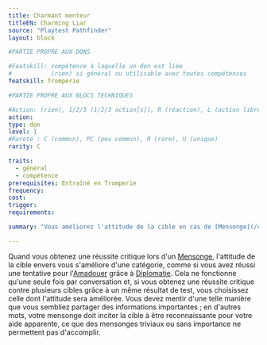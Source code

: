 ```yaml
---
title: Charmant menteur
titleEN: Charming Liar
source: "Playtest Pathfinder"
layout: block

#PARTIE PROPRE AUX DONS

#Featskill: compétence à laquelle un don est liée
#           (rien) si général ou utilisable avec toutes compétences
featskill: Tromperie

#PARTIE PROPRE AUX BLOCS TECHNIQUES

#Action: (rien), 1/2/3 (1/2/3 action[s]), R (réaction), L (action libre)
action:
type: don
level: 1
#Rareté : C (commun), PC (peu commun), R (rare), U (unique)
rarity: C

traits:
  - général
  - compétence
prerequisites: Entraîné en Tromperie
frequency:
cost:
trigger:
requirements:

summary: "Vous améliorez l'attitude de la cible en cas de [Mensonge](/ch4-compétences/tromperie.html#mentir) réussi de manière critique."

---
```


Quand vous obtenez une réussite critique lors d'un [Mensonge](/ch4-compétences/tromperie.html#mentir), l'attitude de la cible envers vous s'améliore d'une catégorie, comme si vous avez réussi une tentative pour l'[Amadouer](/ch4-compétences/diplomatie.html#amadouer) grâce à [Diplomatie](/ch4-compétences/diplomatie.html). Cela ne fonctionne qu'une seule fois par conversation et, si vous obtenez une réussite critique contre plusieurs cibles grâce à un même résultat de test, vous choisissez celle dont l'attitude sera améliorée. Vous devez mentir d'une telle manière que vous sembliez partager des informations importantes ; en d'autres mots, votre mensonge doit inciter la cible à être reconnaissante pour votre aide apparente, ce que des mensonges triviaux ou sans importance ne permettent pas d'accomplir.